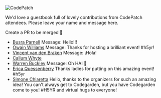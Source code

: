    
![CodePatch](https://candidcontributions.com/images/codepatch_logo_600x300.png)

We'd love a guestbook full of lovely contributions from CodePatch attendees. Please leave your name and message here. 

Create a PR to be merged 🥕

- [Busra Parnell](https://github.com/busraparnell) Message: Hello!!!
- [Owain Williams](https://github.com/OwainWilliams) Message: Thanks for hosting a brilliant event! #h5yr!
- [Vincent van den Braken](https://github.com/vavdb) Message: ¡Hola! 
- [Callum Whyte](https://github.com/callumbwhyte)
- [Warren Buckley](https://github.com/warrenbuckley) Message: Oh HAI :wave:
- [Erica Quessenberry](https://twitter.com/reddesigns) Thanks ladies for putting on this amazing event! #h5yr
- [Simone Chiaretta](https://github.com/simonech) Hello, thanks to the organizers for such an amazing idea! You can't always get to Codegarden, but you have Codegarden come to you! #H5YR and virtual hugs to everyone!

